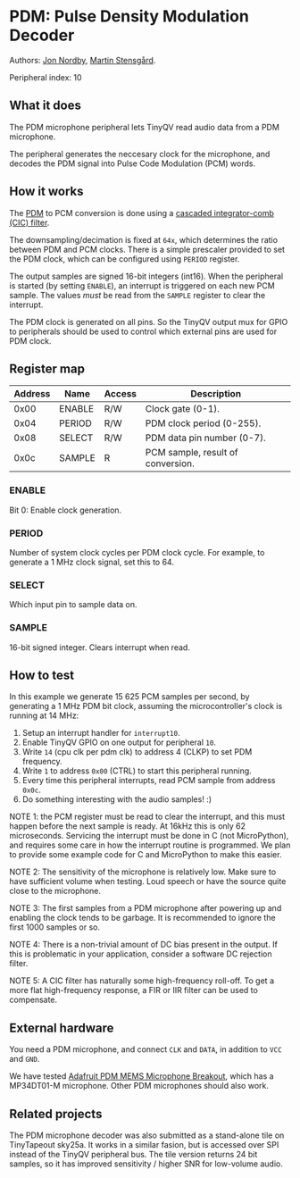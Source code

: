 # PDM: Pulse Density Modulation Decoder

Authors: [Jon Nordby](https://jonnor.com), [Martin Stensgård](http://mastensg.net/).

Peripheral index: 10

## What it does

The PDM microphone peripheral lets TinyQV read audio data from a PDM microphone.

The peripheral generates the neccesary clock for the microphone,
and decodes the PDM signal into Pulse Code Modulation (PCM) words.

## How it works

The [PDM](https://en.wikipedia.org/wiki/Pulse-density_modulation) to PCM conversion is done using a [cascaded integrator-comb (CIC) filter](https://en.wikipedia.org/wiki/Cascaded_integrator%E2%80%93comb_filter).

The downsampling/decimation is fixed at `64x`,
which determines the ratio between PDM and PCM clocks.
There is a simple prescaler provided to set the PDM clock,
which can be configured using `PERIOD` register.

The output samples are signed 16-bit integers (int16).
When the peripheral is started (by setting `ENABLE`),
an interrupt is triggered on each new PCM sample.
The values *must* be read from the `SAMPLE` register to clear the interrupt.

The PDM clock is generated on all pins.
So the TinyQV output mux for GPIO to peripherals should be used to control
which external pins are used for PDM clock.

## Register map

| Address | Name    | Access | Description                                                         |
|---------|---------|--------|---------------------------------------------------------------------|
| 0x00    | ENABLE  | R/W    | Clock gate (0-1).                                                   |
| 0x04    | PERIOD  | R/W    | PDM clock period (0-255).                                           |
| 0x08    | SELECT  | R/W    | PDM data pin number (0-7).                                          |
| 0x0c    | SAMPLE  | R      | PCM sample, result of conversion.                                   |

### ENABLE
Bit 0: Enable clock generation.

### PERIOD
Number of system clock cycles per PDM clock cycle.
For example, to generate a 1 MHz clock signal, set this to 64.

### SELECT
Which input pin to sample data on.

### SAMPLE
16-bit signed integer.
Clears interrupt when read.

## How to test

In this example we generate 15 625 PCM samples per second,
by generating a 1 MHz PDM bit clock,
assuming the microcontroller's clock is running at 14 MHz:

1. Setup an interrupt handler for `interrupt10`.
2. Enable TinyQV GPIO on one output for peripheral `10`.
2. Write `14` (cpu clk per pdm clk) to address 4 (CLKP) to set PDM frequency.
3. Write `1` to address `0x00` (CTRL) to start this peripheral running.
4. Every time this peripheral interrupts, read PCM sample from address `0x0c`.
5. Do something interesting with the audio samples! :)

NOTE 1: the PCM register must be read to clear the interrupt,
and this must happen before the next sample is ready.
At 16kHz this is only 62 microseconds.
Servicing the interrupt must be done in C (not MicroPython),
and requires some care in how the interrupt routine is programmed.
We plan to provide some example code for C and MicroPython to make this easier.

NOTE 2: The sensitivity of the microphone is relatively low.
Make sure to have sufficient volume when testing.
Loud speech or have the source quite close to the microphone.

NOTE 3: The first samples from a PDM microphone after powering up and enabling the clock
tends to be garbage.
It is recommended to ignore the first 1000 samples or so.

NOTE 4: There is a non-trivial amount of DC bias present in the output.
If this is problematic in your application, consider a software DC rejection filter.

NOTE 5: A CIC filter has naturally some high-frequency roll-off.
To get a more flat high-frequency response, a FIR or IIR filter can be used to compensate.


## External hardware

You need a PDM microphone, and connect `CLK` and `DATA`, in addition to `VCC` and `GND`. 

We have tested [Adafruit PDM MEMS Microphone Breakout](https://www.adafruit.com/product/3492),
which has a MP34DT01-M microphone.
Other PDM microphones should also work.

## Related projects

The PDM microphone decoder was also submitted as a stand-alone tile on TinyTapeout sky25a.
It works in a similar fasion, but is accessed over SPI instead of the TinyQV peripheral bus.
The tile version returns 24 bit samples,
so it has improved sensitivity / higher SNR for low-volume audio.

